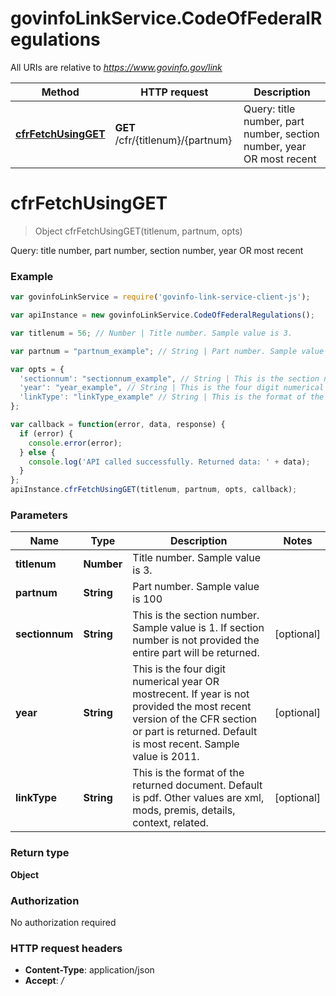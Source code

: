 # govinfoLinkService.CodeOfFederalRegulations

All URIs are relative to *https://www.govinfo.gov/link*

Method | HTTP request | Description
------------- | ------------- | -------------
[**cfrFetchUsingGET**](CodeOfFederalRegulations.md#cfrFetchUsingGET) | **GET** /cfr/{titlenum}/{partnum} | Query: title number, part number, section number, year OR most recent


<a name="cfrFetchUsingGET"></a>
# **cfrFetchUsingGET**
> Object cfrFetchUsingGET(titlenum, partnum, opts)

Query: title number, part number, section number, year OR most recent

### Example
```javascript
var govinfoLinkService = require('govinfo-link-service-client-js');

var apiInstance = new govinfoLinkService.CodeOfFederalRegulations();

var titlenum = 56; // Number | Title number. Sample value is 3.

var partnum = "partnum_example"; // String | Part number. Sample value is 100

var opts = { 
  'sectionnum': "sectionnum_example", // String | This is the section number. Sample value is 1. If section number is not provided the entire part will be returned.
  'year': "year_example", // String | This is the four digit numerical year OR mostrecent. If year is not provided the most recent version of the CFR section or part is returned. Default is most recent. Sample value is 2011.
  'linkType': "linkType_example" // String | This is the format of the returned document. Default is pdf. Other values are xml, mods, premis, details, context, related.
};

var callback = function(error, data, response) {
  if (error) {
    console.error(error);
  } else {
    console.log('API called successfully. Returned data: ' + data);
  }
};
apiInstance.cfrFetchUsingGET(titlenum, partnum, opts, callback);
```

### Parameters

Name | Type | Description  | Notes
------------- | ------------- | ------------- | -------------
 **titlenum** | **Number**| Title number. Sample value is 3. | 
 **partnum** | **String**| Part number. Sample value is 100 | 
 **sectionnum** | **String**| This is the section number. Sample value is 1. If section number is not provided the entire part will be returned. | [optional] 
 **year** | **String**| This is the four digit numerical year OR mostrecent. If year is not provided the most recent version of the CFR section or part is returned. Default is most recent. Sample value is 2011. | [optional] 
 **linkType** | **String**| This is the format of the returned document. Default is pdf. Other values are xml, mods, premis, details, context, related. | [optional] 

### Return type

**Object**

### Authorization

No authorization required

### HTTP request headers

 - **Content-Type**: application/json
 - **Accept**: */*


